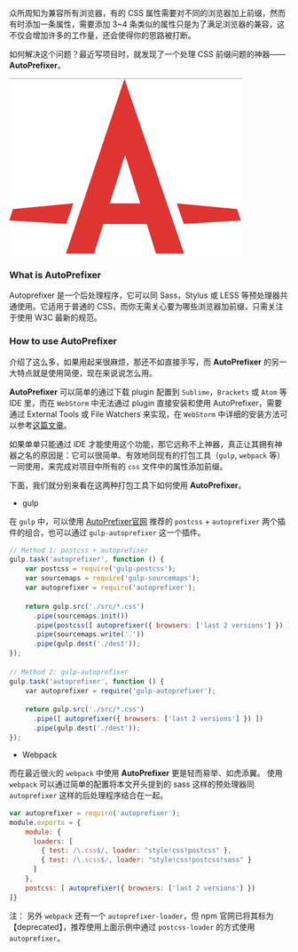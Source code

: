 众所周知为兼容所有浏览器，有的 CSS 属性需要对不同的浏览器加上前缀，然而有时添加一条属性，需要添加 3~4 条类似的属性只是为了满足浏览器的兼容，这不仅会增加许多的工作量，还会使得你的思路被打断。

如何解决这个问题？最近写项目时，就发现了一个处理 CSS 前缀问题的神器——**AutoPrefixer**。

![AutoPrefixer](./autoprefixer.png)

### What is AutoPrefixer
Autoprefixer 是一个后处理程序，它可以同 Sass，Stylus 或 LESS 等预处理器共通使用。它适用于普通的 CSS，而你无需关心要为哪些浏览器加前缀，只需关注于使用 W3C 最新的规范。

### How to use AutoPrefixer
介绍了这么多，如果用起来很麻烦，那还不如直接手写，而 **AutoPrefixer** 的另一大特点就是使用简便，现在来说说怎么用。

**AutoPrefixer** 可以简单的通过下载 plugin 配置到 `Sublime`，`Brackets` 或 `Atom` 等 IDE 里，而在 `WebStorm` 中无法通过 plugin 直接安装和使用 AutoPrefixer，需要通过 External Tools 或 File Watchers 来实现，在 `WebStorm` 中详细的安装方法可以参考[这篇文章](http://www.css88.com/archives/5670)。

如果单单只能通过 IDE 才能使用这个功能，那它远称不上神器，真正让其拥有神器之名的原因是：它可以很简单、有效地同现有的打包工具（`gulp`, `webpack` 等）一同使用，来完成对项目中所有的 `css` 文件中的属性添加前缀。

下面，我们就分别来看在这两种打包工具下如何使用 **AutoPrefixer**。

* gulp

在 `gulp` 中，可以使用 [AutoPrefixer官网](https://github.com/postcss/autoprefixer) 推荐的 `postcss` + `autoprefixer` 两个插件的组合，也可以通过 `gulp-autoprefixer` 这一个插件。
```JavaScript
// Method 1: postcss + autoprefixer
gulp.task('autoprefixer', function () {
    var postcss = require('gulp-postcss');
    var sourcemaps = require('gulp-sourcemaps');
    var autoprefixer = require('autoprefixer');

    return gulp.src('./src/*.css')
      .pipe(sourcemaps.init())
      .pipe(postcss([ autoprefixer({ browsers: ['last 2 versions'] }) ]))
      .pipe(sourcemaps.write('.'))
      .pipe(gulp.dest('./dest'));
});

// Method 2: gulp-autoprefixer
gulp.task('autoprefixer', function () {
    var autoprefixer = require('gulp-autoprefixer');

    return gulp.src('./src/*.css')
      .pipe([ autoprefixer({ browsers: ['last 2 versions'] }) ])
      .pipe(gulp.dest('./dest'));
});
```
* Webpack

而在最近很火的 `webpack` 中使用 **AutoPrefixer** 更是轻而易举、如虎添翼。
使用 `webpack` 可以通过简单的配置将本文开头提到的 sass 这样的预处理器同 `autoprefixer` 这样的后处理程序结合在一起。

```javascript
var autoprefixer = require('autoprefixer');
module.exports = {
    module: {
      loaders: [
        { test: /\.css$/, loader: "style!css!postcss" },
        { test: /\.scss$/, loader: "style!css!postcss!sass" }
      ]
    },
    postcss: [ autoprefixer({ browsers: ['last 2 versions'] })
]}
```

注： 另外 `webpack` 还有一个 `autoprefixer-loader`，但 npm 官网已将其标为【deprecated】，推荐使用上面示例中通过 `postcss-loader` 的方式使用 `autoprefixer`。